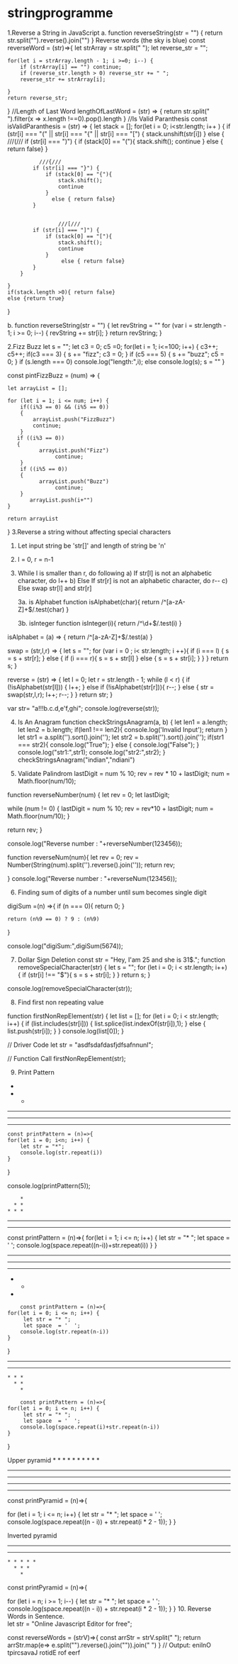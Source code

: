 # stringprogramme

1.Reverse a String in JavaScript
a. function reverseString(str = "") {
    return str.split("").reverse().join("")
   }
Reverse words (the sky  is blue)
const reverseWord = (str)=>{
    let strArray = str.split(" ");
    let reverse_str = "";
    
    for(let i = strArray.length - 1; i >=0; i--) {
        if (strArray[i] == "") continue;
        if (reverse_str.length > 0) reverse_str += " ";
        reverse_str += strArray[i];
        
    }
    return reverse_str;
    
}
//Length of Last Word
lengthOfLastWord = (str) => {
    return str.split(" ").filter(x => x.length !==0).pop().length
}
//Is Valid Paranthesis
 const isValidParanthesis = (str) => {
    let stack = [];
    for(let i = 0; i<str.length; i++ ) {
        if (str[i] === "(" || str[i] === "{"  || str[i] === "[")
        {
            stack.unshift(str[i])
        }
        else {
            ///(///
            if (str[i] === ")") {
                if (stack[0] == "("){
                    stack.shift();
                    continue
                }
                   else { return false}
            }
         
            
              ///{///
            if (str[i] === "}") {
                if (stack[0] == "{"){
                    stack.shift();
                    continue
                }
                  else { return false}
            }
          
            
                    ///[///
            if (str[i] === "]") {
                if (stack[0] == "["){
                    stack.shift();
                    continue
                }
                     else { return false}
            }
        }
            
    }
    if(stack.length >0){ return false}
    else {return true}
        
}

b.
function reverseString(str = "")  {
   let revString = ""
   for (var i = str.length - 1; i >= 0; i--) {
    revString += str[i];
   }
  return revString;
 }

2.Fizz Buzz
let s = "";
let c3 = 0; c5 =0;
for(let i = 1; i<=100; i++) {
  c3++;
  c5++;
  if(c3 === 3) {
     s += "fizz";
     c3 = 0;
  }
  if (c5 === 5) {
     s += "buzz";
     c5 = 0;
  }
 if (s.length === 0)
   console.log("length:",i);
else
 console.log(s);
s = ""
}

const pintFizzBuzz = (num) => {
    
    let arrayList = [];
    
    for (let i = 1; i <= num; i++) {
        if((i%3 == 0) && (i%5 == 0))
        {
            arrayList.push("FizzBuzz")
            continue;
        }
       if ((i%3 == 0))
       {
              arrayList.push("Fizz")
                   continue;
        }
        if ((i%5 == 0))
        {
              arrayList.push("Buzz")
                   continue;
        }
           arrayList.push(i+"")
    }
    
    return arrayList
}
3.Reverse a string without affecting special characters

1. Let input string be 'str[]' and length of string be 'n'
2. l = 0, r = n-1
3. While l is smaller than r, do following
   a) If str[l] is not an alphabetic character, do l++
   b) Else If str[r] is not an alphabetic character, do r--
   c) Else swap str[l] and str[r]

   3a. is Alphabet
   function isAlphabet(char){
      return /^[a-zA-Z]+$/.test(char)
    }
    
    3b. isInteger
    function isInteger(i){
        return /^\d+$/.test(i)
   }
   
  isAlphabet = (a) => {
    return /^[a-zA-Z]+$/.test(a)
}

swap = (str,l,r) => {
    let s = "";
    for (var i = 0 ; i< str.length; i ++){
        if (i === l) {
            s = s + str[r];
        }
        else {
            if (i === r){
                s = s + str[l]
            }
            else {
                s = s + str[i];
            }
        }
    }
    return s;
}

reverse = (str) => {
    let l = 0;
    let r = str.length - 1;
    while (l < r) {
    if (!isAlphabet(str[l])) {
        l++;
    }
    else if (!isAlphabet(str[r])){
        r--;
    }
    else {
        str = swap(str,l,r);
        l++;
        r--;
    }
    }
    return str;
}

var str= "a!!!b.c.d,e'f,ghi";
console.log(reverse(str));

4. Is An Anagram
function checkStringsAnagram(a, b) {
   let len1 = a.length;
   let len2 = b.length;
   if(len1 !== len2){
      console.log('Invalid Input');
      return
   }
   let str1 = a.split('').sort().join('');
   let str2 = b.split('').sort().join('');
   if(str1 === str2){
      console.log("True");
   } else { 
      console.log("False");
   }
   console.log("str1:",str1);
   console.log("str2:",str2);
}
checkStringsAnagram("indian","ndiani")

5. Validate Palindrom
   lastDigit = num % 10;
   rev = rev * 10 + lastDigit;
   num = Math.floor(num/10);

function reverseNumber(num) {
   let rev = 0;
   let lastDigit;

   while (num != 0) {
     lastDigit = num % 10;
     rev = rev*10 + lastDigit;
     num = Math.floor(num/10);
   }

   return rev;
}

console.log("Reverse number : "+reverseNumber(123456));

function reverseNum(num){
   let rev = 0;
   rev = Number(String(num).split('').reverse().join('')); 
   return rev;

}
console.log("Reverse number : "+reverseNum(123456));

6. Finding sum of digits of a number until sum becomes single digit

digiSum =(n) =>{
    if (n === 0){
        return 0;
    }
    
    return (n%9 == 0) ? 9 : (n%9)
}

console.log("digiSum:",digiSum(5674));

7. Dollar Sign Deletion
const str = "Hey, I'am 25 and she is 31$.";
function removeSpecialCharacter(str) {
  let s = "";
  for (let i = 0; i < str.length; i++) {
       if (str[i] !== "$"){
           s = s + str[i];
       }
    }
    return s;
}

console.log(removeSpecialCharacter(str));

8. Find first non repeating value

function firstNonRepElement(str) {
    let list = [];
    for (let i = 0; i < str.length; i++) {
        if (list.includes(str[i])) {
           list.splice(list.indexOf(str[i]),1);
        }
        else {
                 list.push(str[i]);
            }
        }
    console.log(list[0]);
}
 
// Driver Code
let str = "asdfsdafdasfjdfsafnnunl";
 
// Function Call
firstNonRepElement(str);

9. Print Pattern
* 
* * 
* * * 
* * * * 
* * * * *
    const printPattern = (n)=>{
    for(let i = 0; i<n; i++) {
        let str = "*";
        console.log(str.repeat(i))
    }
}

console.log(printPattern(5));


        * 
      * * 
    * * * 
  * * * * 
* * * * * 
const printPattern = (n)=>{
    for(let i = 1; i <= n; i++) {
         let str = "* ";
         let space  = '  ';
        console.log(space.repeat((n-i))+str.repeat(i))
    }
}


* * * * * 
* * * * 
* * * 
* * 
*

        const printPattern = (n)=>{
    for(let i = 0; i <= n; i++) {
         let str = "* ";
         let space  = '  ';
        console.log(str.repeat(n-i))
    }
}

* * * * * 
  * * * * 
    * * * 
      * * 
        * 

        const printPattern = (n)=>{
    for(let i = 0; i <= n; i++) {
         let str = "* ";
         let space  = '  ';
        console.log(space.repeat(i)+str.repeat(n-i))
    }
}

Upper pyramid
       * 
      * * 
     * * * 
    * * * * 
   * * * * * 
  * * * * * * 
 * * * * * * * 
* * * * * * * * 
const printPyramid = (n)=>{
 
for (let i = 1; i <= n; i++) { 
    let str = "* "; 
    let space = '  '; 
    console.log(space.repeat((n - i)) + str.repeat(i * 2 - 1)); 
}
}

Inverted pyramid
* * * * * * * * * 
  * * * * * * * 
    * * * * * 
      * * * 
        *
const printPyramid = (n)=>{
 
for (let i = n; i >= 1; i--) { 
    let str = "* "; 
    let space = '  '; 
    console.log(space.repeat((n - i)) + str.repeat(i * 2 - 1)); 
}
}
    10. Reverse Words in Sentence.    
let str = "Online Javascript Editor for free";

const reverseWords = (strV)=>{
    const arrStr = strV.split(" ");
    return arrStr.map(e=> e.split("").reverse().join("")).join(" ")
}
// Output: enilnO tpircsavaJ rotidE rof eerf
